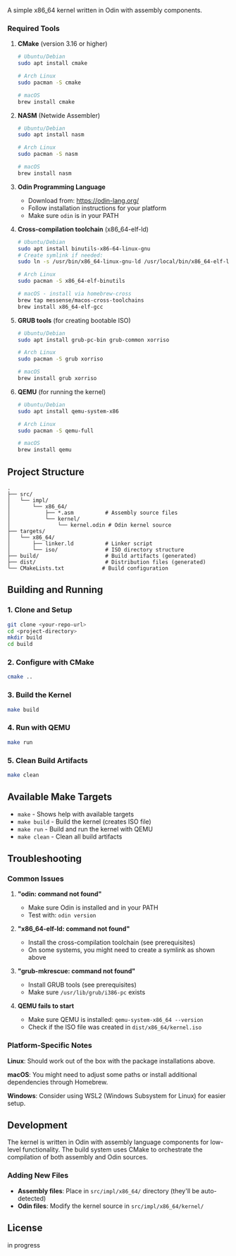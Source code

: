 A simple x86_64 kernel written in Odin with assembly components.

### Required Tools

1. **CMake** (version 3.16 or higher)
   ```bash
   # Ubuntu/Debian
   sudo apt install cmake
   
   # Arch Linux
   sudo pacman -S cmake
   
   # macOS
   brew install cmake
   ```

2. **NASM** (Netwide Assembler)
   ```bash
   # Ubuntu/Debian
   sudo apt install nasm
   
   # Arch Linux
   sudo pacman -S nasm
   
   # macOS
   brew install nasm
   ```

3. **Odin Programming Language**
   - Download from: https://odin-lang.org/
   - Follow installation instructions for your platform
   - Make sure `odin` is in your PATH

4. **Cross-compilation toolchain** (x86_64-elf-ld)
   ```bash
   # Ubuntu/Debian
   sudo apt install binutils-x86-64-linux-gnu
   # Create symlink if needed:
   sudo ln -s /usr/bin/x86_64-linux-gnu-ld /usr/local/bin/x86_64-elf-ld
   
   # Arch Linux
   sudo pacman -S x86_64-elf-binutils
   
   # macOS - install via homebrew-cross
   brew tap messense/macos-cross-toolchains
   brew install x86_64-elf-gcc
   ```

5. **GRUB tools** (for creating bootable ISO)
   ```bash
   # Ubuntu/Debian
   sudo apt install grub-pc-bin grub-common xorriso
   
   # Arch Linux
   sudo pacman -S grub xorriso
   
   # macOS
   brew install grub xorriso
   ```

6. **QEMU** (for running the kernel)
   ```bash
   # Ubuntu/Debian
   sudo apt install qemu-system-x86
   
   # Arch Linux
   sudo pacman -S qemu-full
   
   # macOS
   brew install qemu
   ```

## Project Structure

```
.
├── src/
│   └── impl/
│       └── x86_64/
│           ├── *.asm          # Assembly source files
│           └── kernel/
│               └── kernel.odin # Odin kernel source
├── targets/
│   └── x86_64/
│       ├── linker.ld          # Linker script
│       └── iso/               # ISO directory structure
├── build/                     # Build artifacts (generated)
├── dist/                      # Distribution files (generated)
└── CMakeLists.txt            # Build configuration
```

## Building and Running

### 1. Clone and Setup
```bash
git clone <your-repo-url>
cd <project-directory>
mkdir build
cd build
```

### 2. Configure with CMake
```bash
cmake ..
```

### 3. Build the Kernel
```bash
make build
```

### 4. Run with QEMU
```bash
make run
```

### 5. Clean Build Artifacts
```bash
make clean
```

## Available Make Targets

- `make` - Shows help with available targets
- `make build` - Build the kernel (creates ISO file)
- `make run` - Build and run the kernel with QEMU
- `make clean` - Clean all build artifacts

## Troubleshooting

### Common Issues

1. **"odin: command not found"**
   - Make sure Odin is installed and in your PATH
   - Test with: `odin version`

2. **"x86_64-elf-ld: command not found"**
   - Install the cross-compilation toolchain (see prerequisites)
   - On some systems, you might need to create a symlink as shown above

3. **"grub-mkrescue: command not found"**
   - Install GRUB tools (see prerequisites)
   - Make sure `/usr/lib/grub/i386-pc` exists

4. **QEMU fails to start**
   - Make sure QEMU is installed: `qemu-system-x86_64 --version`
   - Check if the ISO file was created in `dist/x86_64/kernel.iso`

### Platform-Specific Notes

**Linux**: Should work out of the box with the package installations above.

**macOS**: You might need to adjust some paths or install additional dependencies through Homebrew.

**Windows**: Consider using WSL2 (Windows Subsystem for Linux) for easier setup.

## Development

The kernel is written in Odin with assembly language components for low-level functionality. The build system uses CMake to orchestrate the compilation of both assembly and Odin sources.

### Adding New Files

- **Assembly files**: Place in `src/impl/x86_64/` directory (they'll be auto-detected)
- **Odin files**: Modify the kernel source in `src/impl/x86_64/kernel/`

## License

in progress
